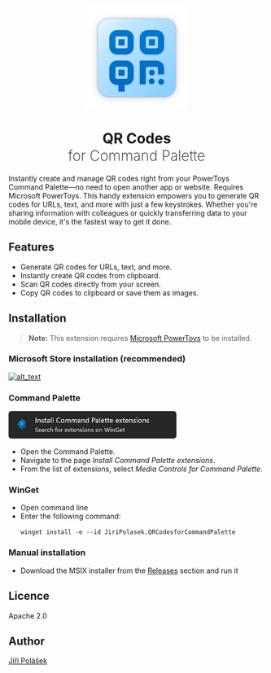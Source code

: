 <div align="center">

<img src="./art/StoreLogo.svg" alt="Logo" width="200" height="200">
<h1 align="center"><span style="font-weight: bold">QR Codes</span> <br /><span style="font-weight: 200">for Command Palette</span></h1>

</div>

Instantly create and manage QR codes right from your PowerToys Command Palette—no need to open another app or website. Requires Microsoft PowerToys. This handy extension empowers you to generate QR codes for URLs, text, and more with just a few keystrokes. Whether you're sharing information with colleagues or quickly transferring data to your mobile device, it's the fastest way to get it done.

## Features

- Generate QR codes for URLs, text, and more.
- Instantly create QR codes from clipboard.
- Scan QR codes directly from your screen.
- Copy QR codes to clipboard or save them as images.

## Installation

> **Note:** This extension requires [Microsoft PowerToys](https://apps.microsoft.com/detail/xp89dcgq3k6vld) to be installed.

### Microsoft Store installation (recommended)

<a href="https://apps.microsoft.com/detail/9NF4DFZKW6BS"><img alt="alt_text" width="240px" src="https://get.microsoft.com/images/en-us%20dark.svg" /></a>

### Command Palette

![Command Palette Installation Page](art/command_palette_installation_page.png)

- Open the Command Palette.
- Navigate to the page *Install Command Palette extensions*.
- From the list of extensions, select *Media Controls for Command Palette*.

### WinGet
- Open command line 
- Enter the following command:
	```pwsh
	winget install -e --id JiriPolasek.QRCodesforCommandPalette
	```
### Manual installation
- Download the MSIX installer from the [Releases](https://github.com/jiripolasek/QRCodesExtension/releases) section and run it

## Licence

Apache 2.0


## Author

[Jiří Polášek](https://jiripolasek.com)